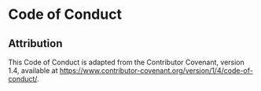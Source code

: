 # Code of Conduct

## Attribution

This Code of Conduct is adapted from the Contributor Covenant, version 1.4, available at https://www.contributor-covenant.org/version/1/4/code-of-conduct/.